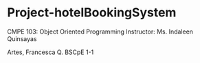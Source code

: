 # Project-hotelBookingSystem

CMPE 103: Object Oriented Programming
Instructor: Ms. Indaleen Quinsayas

Artes, Francesca Q.
BSCpE 1-1